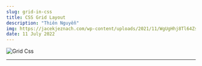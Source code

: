 ```yaml
---
slug: grid-in-css
title: CSS Grid Layout
description: "Thiên Nguyễn"
img: https://jacekjeznach.com/wp-content/uploads/2021/11/WgUgHhj8Tl64ZsgQfa4G_file-1.jpg
date: 11 July 2022
---
```


![Grid Css](https://jacekjeznach.com/wp-content/uploads/2021/11/WgUgHhj8Tl64ZsgQfa4G_file-1.jpg)

---
